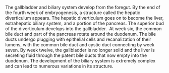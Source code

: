 The gallbladder and biliary system develop from the foregut. By the end of the fourth week of embryogenesis, a structure called the hepatic diverticulum appears. The hepatic diverticulum goes on to become the liver, extrahepatic biliary system, and a portion of the pancreas. The superior bud of the diverticulum develops into the gallbladder.  At week six, the common bile duct and part of the pancreas rotate around the duodenum. The bile ducts undergo plugging with epithelial cells and recanalization of their lumens, with the common bile duct and cystic duct connecting by week seven. By week twelve, the gallbladder is no longer solid and the liver is secreting fluid through the patent bile ducts that now empty into the duodenum. The development of the biliary system is extremely complex and can lead to numerous variations in its structure.